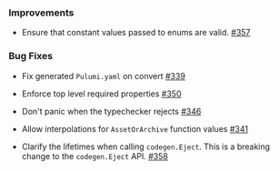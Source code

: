 ### Improvements

- Ensure that constant values passed to enums are valid.
  [#357](https://github.com/pulumi/pulumi-yaml/pull/357)

### Bug Fixes

- Fix generated `Pulumi.yaml` on convert
  [#339](https://github.com/pulumi/pulumi-yaml/pull/339)

- Enforce top level required properties
  [#350](https://github.com/pulumi/pulumi-yaml/pull/350)

- Don't panic when the typechecker rejects
  [#346](https://github.com/pulumi/pulumi-yaml/pull/346)

- Allow interpolations for `AssetOrArchive` function values
  [#341](https://github.com/pulumi/pulumi-yaml/pull/341)

- Clarify the lifetimes when calling `codegen.Eject`. This is a breaking change to the
  `codegen.Eject` API.
  [#358](https://github.com/pulumi/pulumi-yaml/pull/358)
